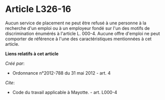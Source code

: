 # Article L326-16

Aucun service de placement ne peut être refusé à une personne à la recherche d'un emploi ou à un employeur fondé sur l'un des
motifs de discrimination énumérés à l'article L. 000-4. Aucune offre d'emploi ne peut comporter de référence à l'une des
caractéristiques mentionnées à cet article.

**Liens relatifs à cet article**

_Créé par_:

  - Ordonnance n°2012-788 du 31 mai 2012 - art. 4

_Cite_:

  - Code du travail applicable à Mayotte. - art. L000-4
